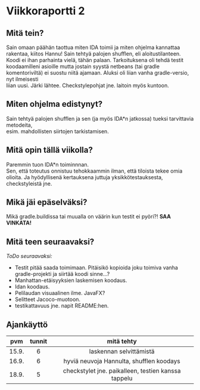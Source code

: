 # Viikkoraportti 2

## Mitä tein?
Sain omaan päähän taottua miten IDA toimii ja miten ohjelma kannattaa rakentaa, kiitos Hannu!
Sain tehtyä palojen shufflen, eli aloitustilanteen. Koodi ei ihan parhainta vielä, tähän palaan.
Tarkoituksena oli tehdä testit koodaamilleni asioille mutta jostain syystä netbeans (tai gradle  
komentoriviltä) ei suostu niitä ajamaan. Aluksi oli liian vanha gradle-versio, nyt ilmeisesti  
liian uusi. Järki lähtee. 
Checkstylepohjat jne. laitoin myös kuntoon.  

## Miten ohjelma edistynyt?
Sain tehtyä palojen shufflen ja sen (ja myös IDA*n jatkossa) tueksi tarvittavia metodeita,  
esim. mahdollisten siirtojen tarkistamisen. 
 
## Mitä opin tällä viikolla?
Paremmin tuon IDA*n toiminnnan.  
Sen, että toteutus onnistuu tehokkaammin ilman, että tiloista tekee omia olioita.
Ja hyödyllisenä kertauksena juttuja yksikkötestauksesta, checkstyleistä jne. 

## Mikä jäi epäselväksi?
Mikä gradle.buildissa tai muualla on väärin kun testit ei pyöri?! **SAA VINKATA!**

## Mitä teen seuraavaksi?

*ToDo seuraavaksi:*
* Testit pitää saada toimimaan. Pitäisikö kopioida joku toimiva vanha gradle-projekti ja siirtää koodi sinne...?
* Manhattan-etäisyyksien laskemisen koodaus.
* Idan koodaus.
* Pelilaudan visuaalinen ilme. JavaFX?
* Selitteet Jacoco-muotoon.
* testikattavuus jne. napit README:hen.

## Ajankäyttö

| pvm | tunnit | mitä tehty |
|:----:|:----:|:-----:|
| 15.9. | 6 | laskennan selvittämistä |
| 16.9. | 6 | hyviä neuvoja Hannulta, shufflen koodays |
| 18.9. | 5 | checkstylet jne. paikalleen, testien kanssa tappelu |
